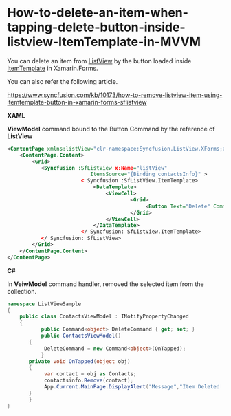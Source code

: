 # How-to-delete-an-item-when-tapping-delete-button-inside-listview-ItemTemplate-in-MVVM

You can delete an item from [ListView](https://help.syncfusion.com/xamarin/listview/getting-started) by the button loaded inside [ItemTemplate](https://help.syncfusion.com/cr/xamarin/Syncfusion.ListView.XForms.SfListView.html#Syncfusion_ListView_XForms_SfListView_ItemTemplate) in Xamarin.Forms.

You can also refer the following article.

https://www.syncfusion.com/kb/10173/how-to-remove-listview-item-using-itemtemplate-button-in-xamarin-forms-sflistview

**XAML**

**ViewModel** command bound to the Button Command by the reference of **ListView**

``` xml
<ContentPage xmlns:listView="clr-namespace:Syncfusion.ListView.XForms;assembly=Syncfusion.SfListView.XForms">
    <ContentPage.Content>
        <Grid>
           <Syncfusion :SfListView x:Name="listView" 
                           ItemsSource="{Binding contactsInfo}" >
                        < Syncfusion :SfListView.ItemTemplate>
                            <DataTemplate>
                                <ViewCell>
                                        <Grid>
                                             <Button Text="Delete" Command="{Binding Path=BindingContext.DeleteCommand, Source={x:Reference listView}}" CommandParameter="{Binding .}"/>
                                        </Grid>
                                </ViewCell>
                            </DataTemplate>
                        </ Syncfusion: SfListView.ItemTemplate>
           </ Syncfusion: SfListView>
        </Grid>
    </ContentPage.Content>
</ContentPage>
```

**C#**

In **VeiwModel** command handler, removed the selected item from the collection.

``` c#
namespace ListViewSample 
{
    public class ContactsViewModel : INotifyPropertyChanged
    {
           public Command<object> DeleteCommand { get; set; }
           public ContactsViewModel()
       {
            DeleteCommand = new Command<object>(OnTapped);
           }
       private void OnTapped(object obj)
       {
            var contact = obj as Contacts;
            contactsinfo.Remove(contact);
            App.Current.MainPage.DisplayAlert("Message","Item Deleted :" +contact.ContactName,"Ok");
       }
       }
}
```
